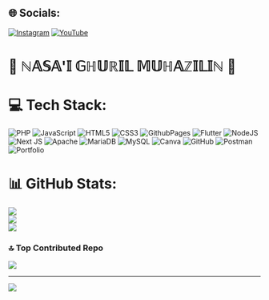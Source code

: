 
## 🌐 Socials:
[![Instagram](https://img.shields.io/badge/Instagram-%23E4405F.svg?logo=Instagram&logoColor=white)](https://instagram.com/@rilloxygen) [![YouTube](https://img.shields.io/badge/YouTube-%23FF0000.svg?logo=YouTube&logoColor=white)](https://youtube.com/@https://www.youtube.com/@NasaiGhuril) 

# 🚀 **ℕ𝔸𝕊𝔸'𝕀 𝔾ℍ𝕌ℝ𝕀𝕃 𝕄𝕌ℍ𝔸ℤ𝕀𝕃𝕀ℕ** 🚀

# 💻 Tech Stack:
![PHP](https://img.shields.io/badge/php-%23777BB4.svg?style=for-the-badge&logo=php&logoColor=white) ![JavaScript](https://img.shields.io/badge/javascript-%23323330.svg?style=for-the-badge&logo=javascript&logoColor=%23F7DF1E) ![HTML5](https://img.shields.io/badge/html5-%23E34F26.svg?style=for-the-badge&logo=html5&logoColor=white) ![CSS3](https://img.shields.io/badge/css3-%231572B6.svg?style=for-the-badge&logo=css3&logoColor=white) ![GithubPages](https://img.shields.io/badge/github%20pages-121013?style=for-the-badge&logo=github&logoColor=white) ![Flutter](https://img.shields.io/badge/Flutter-%2302569B.svg?style=for-the-badge&logo=Flutter&logoColor=white) ![NodeJS](https://img.shields.io/badge/node.js-6DA55F?style=for-the-badge&logo=node.js&logoColor=white) ![Next JS](https://img.shields.io/badge/Next-black?style=for-the-badge&logo=next.js&logoColor=white) ![Apache](https://img.shields.io/badge/apache-%23D42029.svg?style=for-the-badge&logo=apache&logoColor=white) ![MariaDB](https://img.shields.io/badge/MariaDB-003545?style=for-the-badge&logo=mariadb&logoColor=white) ![MySQL](https://img.shields.io/badge/mysql-4479A1.svg?style=for-the-badge&logo=mysql&logoColor=white) ![Canva](https://img.shields.io/badge/Canva-%2300C4CC.svg?style=for-the-badge&logo=Canva&logoColor=white) ![GitHub](https://img.shields.io/badge/github-%23121011.svg?style=for-the-badge&logo=github&logoColor=white) ![Postman](https://img.shields.io/badge/Postman-FF6C37?style=for-the-badge&logo=postman&logoColor=white) ![Portfolio](https://img.shields.io/badge/Portfolio-%23000000.svg?style=for-the-badge&logo=firefox&logoColor=#FF7139)
# 📊 GitHub Stats:
![](https://github-readme-stats.vercel.app/api?username=ghuril&theme=dark&hide_border=false&include_all_commits=false&count_private=false)<br/>
![](https://github-readme-streak-stats.herokuapp.com/?user=ghuril&theme=dark&hide_border=false)<br/>
![](https://github-readme-stats.vercel.app/api/top-langs/?username=ghuril&theme=dark&hide_border=false&include_all_commits=false&count_private=false&layout=compact)

### 🔝 Top Contributed Repo
![](https://github-contributor-stats.vercel.app/api?username=ghuril&limit=5&theme=shadow_blue&combine_all_yearly_contributions=true)

---
[![](https://visitcount.itsvg.in/api?id=ghuril&icon=4&color=13)](https://visitcount.itsvg.in)

<!-- Proudly created with GPRM ( https://gprm.itsvg.in ) -->
